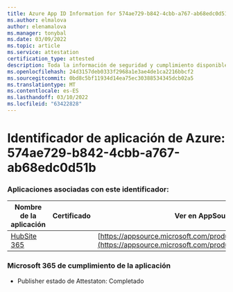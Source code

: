 ```yaml
---
title: Azure App ID Information for 574ae729-b842-4cbb-a767-ab68edc0d51b
ms.author: elmalova
author: elenamalova
ms.manager: tonybal
ms.date: 03/09/2022
ms.topic: article
ms.service: attestation
certification_type: attested
description: Toda la información de seguridad y cumplimiento disponible para 574ae729-b842-4cbb-a767-ab68edc0d51b.
ms.openlocfilehash: 24d3157deb0333f2968a1e3ae4de1ca2216bbcf2
ms.sourcegitcommit: 0bd8c5bf11934d14ea75ec30388534345dcb02a5
ms.translationtype: MT
ms.contentlocale: es-ES
ms.lasthandoff: 03/10/2022
ms.locfileid: "63422828"
---
```

# <a name="azure-app-id-574ae729-b842-4cbb-a767-ab68edc0d51b"></a>Identificador de aplicación de Azure: 574ae729-b842-4cbb-a767-ab68edc0d51b


### <a name="apps-associated-with-this-id"></a>Aplicaciones asociadas con este identificador:
| **Nombre de la aplicación** | **Certificado** | **Ver en AppSource** |
|--------------|---------------|-----------------------|
| [HubSite 365](https://docs.microsoft.com/microsoft-365-app-certification/forward/WA200003704) |  | [https://appsource.microsoft.com/product/office/WA200003704](https://appsource.microsoft.com/product/office/WA200003704) |

### <a name="microsoft-365-app-compliance-status"></a>Microsoft 365 de cumplimiento de la aplicación
- Publisher estado de Attestaton: Completado
